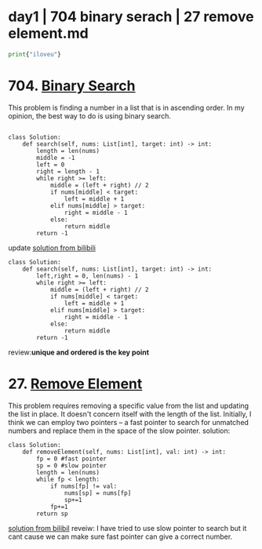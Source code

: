 # day1 | 704 binary serach | 27 remove element.md

```python
print{"iloveu"}
```
# 704. [Binary Search](https://leetcode.com/problems/binary-search/submissions/)

This problem is finding a number in a list that is in ascending order. In my opinion, the best way to do is using binary search.

```python3

class Solution:
    def search(self, nums: List[int], target: int) -> int:
        length = len(nums)
        middle = -1
        left = 0
        right = length - 1
        while right >= left:
            middle = (left + right) // 2
            if nums[middle] < target:
                left = middle + 1
            elif nums[middle] > target:
                right = middle - 1
            else: 
                return middle
        return -1
```
update
[solution from bilibili](https://www.bilibili.com/video/BV1fA4y1o715/?vd_source=1116eeca3dc2f3ea8dc1046e123a33cd)

```python3
class Solution:
    def search(self, nums: List[int], target: int) -> int:
        left,right = 0, len(nums) - 1
        while right >= left:
            middle = (left + right) // 2
            if nums[middle] < target:
                left = middle + 1
            elif nums[middle] > target:
                right = middle - 1
            else: 
                return middle
        return -1
```
review:**unique and ordered is the key point**

# 27. [Remove Element](https://leetcode.com/problems/remove-element/)

This problem requires removing a specific value from the list and updating the list in place. It doesn't concern itself with the length of the list. Initially, I think we can employ two pointers – a fast pointer to search for unmatched numbers and replace them in the space of the slow pointer.
solution:
```python3
class Solution:
    def removeElement(self, nums: List[int], val: int) -> int:
        fp = 0 #fast pointer
        sp = 0 #slow pointer
        length = len(nums)
        while fp < length:
            if nums[fp] != val:
                nums[sp] = nums[fp]
                sp+=1
            fp+=1
        return sp
```

[solution from bilibil](https://www.bilibili.com/video/BV12A4y1Z7LP/?spm_id_from=333.788&vd_source=1116eeca3dc2f3ea8dc1046e123a33cd)
reveiw: I have tried to use slow pointer to search but it cant cause we can make sure fast pointer can give a correct number.

